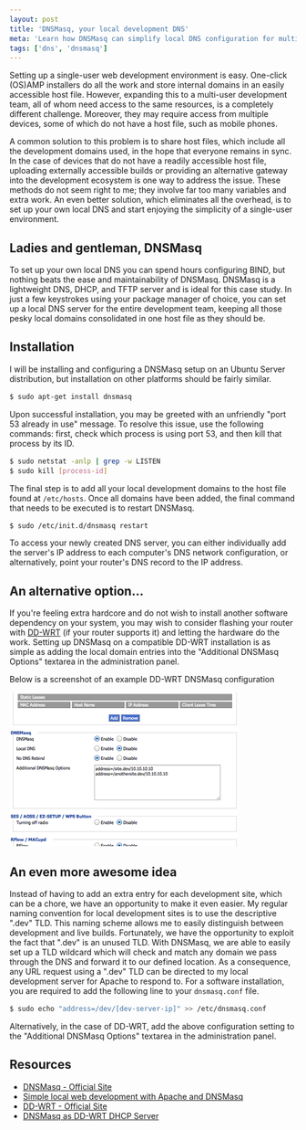 ```yaml
---
layout: post
title: 'DNSMasq, your local development DNS'
meta: 'Learn how DNSMasq can simplify local DNS configuration for multi-user development environments on Ubuntu Server and DD-WRT routers.'
tags: ['dns', 'dnsmasq']
---
```


Setting up a single-user web development environment is easy.
One-click (OS)AMP installers do all the work and store internal domains in an easily accessible host file.
However, expanding this to a multi-user development team, all of whom need access to the same resources, is a completely different challenge.
Moreover, they may require access from multiple devices, some of which do not have a host file, such as mobile phones.

<!--more-->

A common solution to this problem is to share host files, which include all the development domains used, in the hope that everyone remains in sync.
In the case of devices that do not have a readily accessible host file, uploading externally accessible builds or providing an alternative gateway into the development ecosystem is one way to address the issue.
These methods do not seem right to me; they involve far too many variables and extra work.
An even better solution, which eliminates all the overhead, is to set up your own local DNS and start enjoying the simplicity of a single-user environment.

## Ladies and gentleman, DNSMasq

To set up your own local DNS you can spend hours configuring BIND, but nothing beats the ease and maintainability of DNSMasq.
DNSMasq is a lightweight DNS, DHCP, and TFTP server and is ideal for this case study.
In just a few keystrokes using your package manager of choice, you can set up a local DNS server for the entire development team, keeping all those pesky local domains consolidated in one host file as they should be.

## Installation

I will be installing and configuring a DNSMasq setup on an Ubuntu Server distribution, but installation on other platforms should be fairly similar.

```bash
$ sudo apt-get install dnsmasq
```

Upon successful installation, you may be greeted with an unfriendly "port 53 already in use" message.
To resolve this issue, use the following commands: first, check which process is using port 53, and then kill that process by its ID.

```bash
$ sudo netstat -anlp | grep -w LISTEN
$ sudo kill [process-id]
```

The final step is to add all your local development domains to the host file found at `/etc/hosts`.
Once all domains have been added, the final command that needs to be executed is to restart DNSMasq.

```bash
$ sudo /etc/init.d/dnsmasq restart
```

To access your newly created DNS server, you can either individually add the server's IP address to each computer's DNS network configuration, or alternatively, point your router's DNS record to the IP address.

## An alternative option...

If you're feeling extra hardcore and do not wish to install another software dependency on your system, you may wish to consider flashing your router with [DD-WRT](http://www.dd-wrt.com/) (if your router supports it) and letting the hardware do the work.
Setting up DNSMasq on a compatible DD-WRT installation is as simple as adding the local domain entries into the "Additional DNSMasq Options" textarea in the administration panel.

Below is a screenshot of an example DD-WRT DNSMasq configuration

![DD-WRT](dd-wrt.png)

## An even more awesome idea

Instead of having to add an extra entry for each development site, which can be a chore, we have an opportunity to make it even easier.
My regular naming convention for local development sites is to use the descriptive ".dev" TLD.
This naming scheme allows me to easily distinguish between development and live builds.
Fortunately, we have the opportunity to exploit the fact that ".dev" is an unused TLD.
With DNSMasq, we are able to easily set up a TLD wildcard which will check and match any domain we pass through the DNS and forward it to our defined location.
As a consequence, any URL request using a ".dev" TLD can be directed to my local development server for Apache to respond to.
For a software installation, you are required to add the following line to your `dnsmasq.conf` file.

```bash
$ sudo echo "address=/dev/[dev-server-ip]" >> /etc/dnsmasq.conf
```

Alternatively, in the case of DD-WRT, add the above configuration setting to the "Additional DNSMasq Options" textarea in the administration panel.

## Resources

- [DNSMasq - Official Site](http://www.thekelleys.org.uk/dnsmasq/doc.html)
- [Simple local web development with Apache and DNSMasq](http://davidwinter.me/articles/2011/06/18/simple-local-web-development-with-apache-and-dnsmasq/)
- [DD-WRT - Official Site](http://www.dd-wrt.com/site/index)
- [DNSMasq as DD-WRT DHCP Server](http://www.dd-wrt.com/wiki/index.php/DNSMasq_as_DHCP_server)
